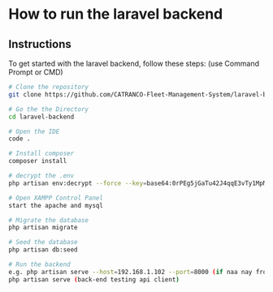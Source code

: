 # How to run the laravel backend

## Instructions

To get started with the laravel backend, follow these steps: (use Command Prompt or CMD)

```sh
# Clone the repository
git clone https://github.com/CATRANCO-Fleet-Management-System/laravel-backend.git

# Go the the Directory
cd laravel-backend

# Open the IDE
code .

# Install composer
composer install

# decrypt the .env
php artisan env:decrypt --force --key=base64:0rPEg5jGaTu42J4qqE3vTy1MpMsFDy2CxvtDI8eaHrQ=

# Open XAMPP Control Panel
start the apache and mysql

# Migrate the database
php artisan migrate

# Seed the database
php artisan db:seed

# Run the backend
e.g. php artisan serve --host=192.168.1.102 --port=8000 (if naa nay front end)
php artisan serve (back-end testing api client)
